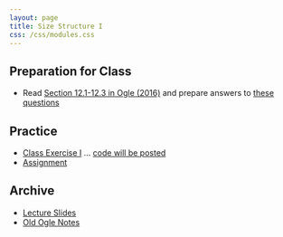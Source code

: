 ```yaml
---
layout: page
title: Size Structure I
css: /css/modules.css
---
```


## Preparation for Class

* Read [Section 12.1-12.3 in Ogle (2016)](RESOURCES/Ogle_SizeStructure.pdf) and prepare answers to [these questions](PREP/SizeStructure1)

## Practice

* [Class Exercise I](CEX/SizeStructure1_CEX1) ... [code will be posted](CEX/CODES/SizeStructure1.R)
* [Assignment](CE/SizeStructure1_CE1)

## Archive

* [Lecture Slides](PPT/SizeStructure1.pptx)
* [Old Ogle Notes](RESOURCES/SizeStructure1_Notes)
